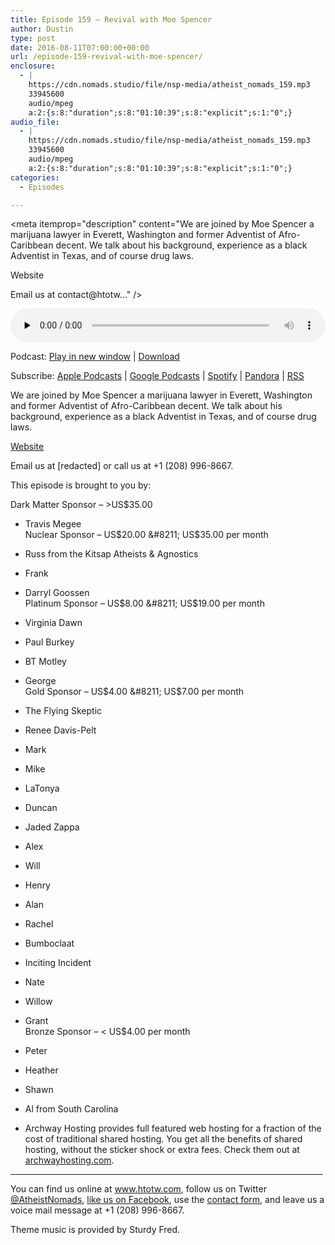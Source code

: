 ```yaml
---
title: Episode 159 – Revival with Moe Spencer
author: Dustin
type: post
date: 2016-08-11T07:00:00+00:00
url: /episode-159-revival-with-moe-spencer/
enclosure:
  - |
    https://cdn.nomads.studio/file/nsp-media/atheist_nomads_159.mp3
    33945600
    audio/mpeg
    a:2:{s:8:"duration";s:8:"01:10:39";s:8:"explicit";s:1:"0";}
audio_file:
  - |
    https://cdn.nomads.studio/file/nsp-media/atheist_nomads_159.mp3
    33945600
    audio/mpeg
    a:2:{s:8:"duration";s:8:"01:10:39";s:8:"explicit";s:1:"0";}
categories:
  - Episodes

---
```

<div itemscope itemtype="http://schema.org/AudioObject">
  <meta itemprop="name" content="Episode 159 &#8211; Revival with Moe Spencer" />
  
  <meta itemprop="uploadDate" content="2016-08-11T01:00:00-06:00" />
  
  <meta itemprop="encodingFormat" content="audio/mpeg" />
  
  <meta itemprop="duration" content="PT1H10M39S" />
  
  <meta itemprop="description" content="We are joined by Moe Spencer a marijuana lawyer in Everett, Washington and former Adventist of Afro-Caribbean decent. We talk about his background, experience as a black Adventist in Texas, and of course drug laws.

Website

Email us at contact@htotw..." />
  
  <meta itemprop="contentUrl" content="https://dts.podtrac.com/redirect.mp3/cdn.nomads.studio/file/nsp-media/atheist_nomads_159.mp3" />
  
  <meta itemprop="contentSize" content="32.4" />
  </p> 
  
  <div class="powerpress_player" id="powerpress_player_8418">
    <audio class="wp-audio-shortcode" id="audio-5072-162" preload="none" style="width: 100%;" controls="controls"><source type="audio/mpeg" src="https://dts.podtrac.com/redirect.mp3/cdn.nomads.studio/file/nsp-media/atheist_nomads_159.mp3?_=162" /><a href="https://dts.podtrac.com/redirect.mp3/cdn.nomads.studio/file/nsp-media/atheist_nomads_159.mp3">https://dts.podtrac.com/redirect.mp3/cdn.nomads.studio/file/nsp-media/atheist_nomads_159.mp3</a></audio>
  </div>
</div>

<p class="powerpress_links powerpress_links_mp3">
  Podcast: <a href="https://dts.podtrac.com/redirect.mp3/cdn.nomads.studio/file/nsp-media/atheist_nomads_159.mp3" class="powerpress_link_pinw" target="_blank" title="Play in new window" onclick="return powerpress_pinw('https://htotw.com/?powerpress_pinw=5072-podcast');" rel="nofollow">Play in new window</a> | <a href="https://dts.podtrac.com/redirect.mp3/cdn.nomads.studio/file/nsp-media/atheist_nomads_159.mp3" class="powerpress_link_d" title="Download" rel="nofollow" download="atheist_nomads_159.mp3">Download</a>
</p>

<p class="powerpress_links powerpress_subscribe_links">
  Subscribe: <a href="https://podcasts.apple.com/us/podcast/humanists-take-on-the-world/id530050098?mt=2&ls=1" class="powerpress_link_subscribe powerpress_link_subscribe_itunes" target="_blank" title="Subscribe on Apple Podcasts" rel="nofollow">Apple Podcasts</a> | <a href="https://www.google.com/podcasts?feed=aHR0cDovL2F0aGVpc3Rub21hZHMubGlic3luLmNvbS9yc3M%3D" class="powerpress_link_subscribe powerpress_link_subscribe_googleplay" target="_blank" title="Subscribe on Google Podcasts" rel="nofollow">Google Podcasts</a> | <a href="https://open.spotify.com/show/3LzK2xZGike6Tc1GEMtMbr?si=LieN9SNuTpq96smuaUsH8A" class="powerpress_link_subscribe powerpress_link_subscribe_spotify" target="_blank" title="Subscribe on Spotify" rel="nofollow">Spotify</a> | <a href="https://www.pandora.com/podcast/atheist-nomads/PC:10122?corr=62071012&part=ug" class="powerpress_link_subscribe powerpress_link_subscribe_pandora" target="_blank" title="Subscribe on Pandora" rel="nofollow">Pandora</a> | <a href="https://htotw.com/feed/podcast/" class="powerpress_link_subscribe powerpress_link_subscribe_rss" target="_blank" title="Subscribe via RSS" rel="nofollow">RSS</a>
</p>

We are joined by Moe Spencer a marijuana lawyer in Everett, Washington and former Adventist of Afro-Caribbean decent. We talk about his background, experience as a black Adventist in Texas, and of course drug laws.

<a href="http://www.spencerpalacelaw.com/" target="_blank" rel="noopener">Website</a>

Email us at [redacted] or call us at +1 (208) 996-8667.

This episode is brought to you by:

Dark Matter Sponsor &#8211; >US$35.00  
* Travis Megee  
Nuclear Sponsor &#8211; US$20.00 &#8211; US$35.00 per month  
* Russ from the Kitsap Atheists & Agnostics  
* Frank  
* Darryl Goossen  
Platinum Sponsor &#8211; US$8.00 &#8211; US$19.00 per month  
* Virginia Dawn  
* Paul Burkey  
* BT Motley  
* George  
Gold Sponsor &#8211; US$4.00 &#8211; US$7.00 per month  
* The Flying Skeptic  
* Renee Davis-Pelt  
* Mark  
* Mike  
* LaTonya  
* Duncan  
* Jaded Zappa  
* Alex  
* Will  
* Henry  
* Alan  
* Rachel  
* Bumboclaat  
* Inciting Incident  
* Nate  
* Willow  
* Grant  
Bronze Sponsor &#8211; < US$4.00 per month  
* Peter  
* Heather  
* Shawn  
* Al from South Carolina

* Archway Hosting provides full featured web hosting for a fraction of the cost of traditional shared hosting. You get all the benefits of shared hosting, without the sticker shock or extra fees. Check them out at <a href="http://archwayhosting.com/" target="_blank" rel="noopener">archwayhosting.com</a>.

<hr width="500" />

You can find us online at <a href="https://www.htotw.com/" target="_blank" rel="noopener">www.htotw.com</a>, follow us on Twitter <a href="https://htotw.com/twitter" target="_blank" rel="noopener">@AtheistNomads</a>, <a href="https://htotw.com/facebook" target="_blank" rel="noopener">like us on Facebook</a>, use the [contact form](https://htotw.com/contact), and leave us a voice mail message at +1 (208) 996-8667.

Theme music is provided by Sturdy Fred.